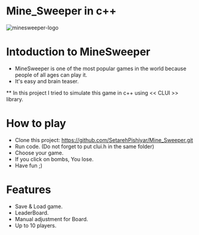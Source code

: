 # Mine_Sweeper in c++

![minesweeper-logo](https://user-images.githubusercontent.com/101051739/157618644-4afa6cb0-e79a-4630-8e88-67bec4eac5e3.png)

# Intoduction to MineSweeper
- MineSweeper is one of the most popular games in the world because people of all ages can play it.
- It's easy and brain teaser.

** In this project I tried to simulate this game in c++ using << CLUI >> library.

# How to play
- Clone this project: https://github.com/SetarehPishiyar/Mine_Sweeper.git
- Run code. (Do not forget to put clui.h in the same folder)
- Choose your game.
- If you click on bombs, You lose.
- Have fun ;)


# Features 
- Save & Load game.
- LeaderBoard.
- Manual adjustment for Board.
- Up to 10 players.
